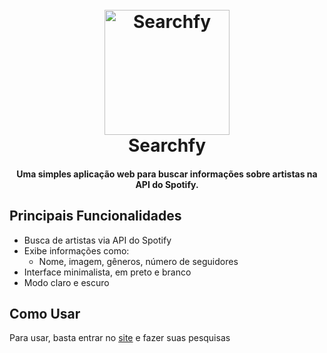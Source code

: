 <h1 align="center">
  <br>
  <a href="#"><img src=https://i.imgur.com/apV09mS.png" alt="Searchfy" width="200"></a>
  <br>
  Searchfy
  <br>
</h1>

<h4 align="center">Uma simples aplicação web para buscar informações sobre artistas na API do Spotify.</h4>

## Principais Funcionalidades

* Busca de artistas via API do Spotify
* Exibe informações como:
  - Nome, imagem, gêneros, número de seguidores
* Interface minimalista, em preto e branco
* Modo claro e escuro

## Como Usar

Para usar, basta entrar no [site](https://searchfy.vercel.app/) e fazer suas pesquisas
